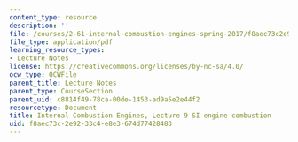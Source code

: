 ```yaml
---
content_type: resource
description: ''
file: /courses/2-61-internal-combustion-engines-spring-2017/f8aec73c2e9233c4e8e3674d77428483_MIT2_61S17_lec9.pdf
file_type: application/pdf
learning_resource_types:
- Lecture Notes
license: https://creativecommons.org/licenses/by-nc-sa/4.0/
ocw_type: OCWFile
parent_title: Lecture Notes
parent_type: CourseSection
parent_uid: c8814f49-78ca-00de-1453-ad9a5e2e44f2
resourcetype: Document
title: Internal Combustion Engines, Lecture 9 SI engine combustion
uid: f8aec73c-2e92-33c4-e8e3-674d77428483
---
```

